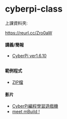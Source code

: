 # cyberpi-class

上課資料夾:

https://reurl.cc/Zro0aW

#### 講義/簡報
* [CyberPi ver1.6.10](https://drive.google.com/file/d/1inOKYydflOPdUPF511OW0AT1pUHNvuJQ/view?usp=sharing)
##
#### 範例程式
* [ZIP檔](https://drive.google.com/file/d/1qybXZ_g1eFeG9lG--pik-96XYwjzkS6q/view?usp=sharing)

#### 影片
* [CyberPi編程學習遊戲機](https://www.youtube.com/watch?v=uH_ku4-LAsI)
* [meet mBuild !](https://www.youtube.com/watch?v=0btB5LGo1cc)

